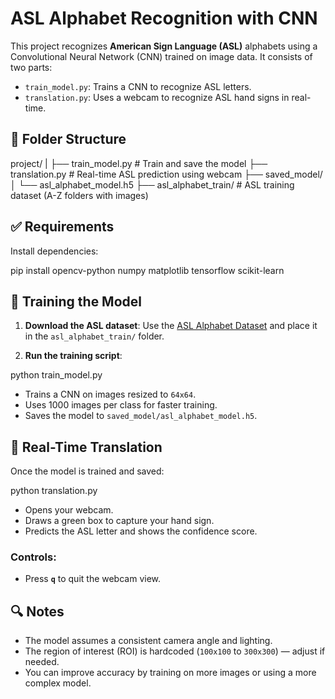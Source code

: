 # ASL Alphabet Recognition with CNN

This project recognizes **American Sign Language (ASL)** alphabets using a Convolutional Neural Network (CNN) trained on image data. It consists of two parts:

* `train_model.py`: Trains a CNN to recognize ASL letters.
* `translation.py`: Uses a webcam to recognize ASL hand signs in real-time.


## 📁 Folder Structure

project/
|
├── train_model.py         # Train and save the model
├── translation.py         # Real-time ASL prediction using webcam
├── saved_model/
│   └── asl_alphabet_model.h5
├── asl_alphabet_train/    # ASL training dataset (A-Z folders with images)


## ✅ Requirements

Install dependencies:

pip install opencv-python numpy matplotlib tensorflow scikit-learn


## 🧠 Training the Model

1. **Download the ASL dataset**:
   Use the [ASL Alphabet Dataset](https://www.kaggle.com/datasets/grassknoted/asl-alphabet) and place it in the `asl_alphabet_train/` folder.

2. **Run the training script**:

python train_model.py

* Trains a CNN on images resized to `64x64`.
* Uses 1000 images per class for faster training.
* Saves the model to `saved_model/asl_alphabet_model.h5`.


## 🤖 Real-Time Translation

Once the model is trained and saved:

python translation.py

* Opens your webcam.
* Draws a green box to capture your hand sign.
* Predicts the ASL letter and shows the confidence score.

### Controls:

* Press **`q`** to quit the webcam view.


## 🔍 Notes

* The model assumes a consistent camera angle and lighting.
* The region of interest (ROI) is hardcoded (`100x100` to `300x300`) — adjust if needed.
* You can improve accuracy by training on more images or using a more complex model.


